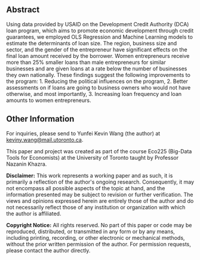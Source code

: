 ## Abstract
Using data provided by USAID on the Development Credit Authority (DCA) loan program, which
aims to promote economic development through credit guarantees, we employed OLS Regression and
Machine Learning models to estimate the determinants of loan size. The region, business size and
sector, and the gender of the entrepreneur have significant effects on the final loan amount received by
the borrower. Women entrepreneurs receive more than 25% smaller loans than male entrepreneurs for
similar businesses and are given loans at a rate below the number of businesses they own nationally. These
findings suggest the following improvements to the program: 1. Reducing the political influences on the
program, 2. Better assessments on if loans are going to business owners who would not have otherwise,
and most importantly, 3. Increasing loan frequency and loan amounts to women entrepreneurs.

## Other Information
For inquiries, please send to Yunfei Kevin Wang (the author) at keviny.wang@mail.utoronto.ca.

This paper and project was created as part of the course Eco225 (Big-Data Tools for Economists) at the University of Toronto taught by Professor Nazanin Khazra.

**Disclaimer:** This work represents a working paper and as such, it is primarily a reflection of the author's ongoing research. Consequently, it may not encompass all possible aspects of the topic at hand, and the information presented may be subject to revision or further verification. The views and opinions expressed herein are entirely those of the author and do not necessarily reflect those of any institution or organization with which the author is affiliated.

**Copyright Notice:** All rights reserved. No part of this paper or code may be reproduced, distributed, or transmitted in any form or by any means, including printing, recording, or other electronic or mechanical methods, without the prior written permission of the author. For permission requests, please contact the author directly.



